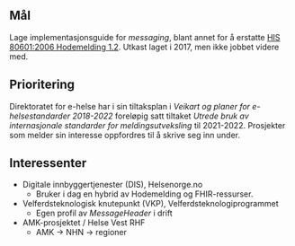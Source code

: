 ## Mål

Lage implementasjonsguide for _messaging_, blant annet for å erstatte [HIS 80601:2006 Hodemelding 1.2](https://ehelse.no/standarder/standard-for-hodemelding). Utkast laget i 2017, men ikke jobbet videre med. 

## Prioritering

Direktoratet for e-helse har i sin tiltaksplan i _Veikart og planer for e-helsestandarder 2018-2022_ foreløpig satt tiltaket _Utrede bruk av internasjonale standarder for meldingsutveksling_ til 2021-2022. Prosjekter som melder sin interesse oppfordres til å skrive seg inn under.

## Interessenter
* Digitale innbyggertjenester (DIS), Helsenorge.no
  * Bruker i dag en hybrid av Hodemelding og FHIR-ressurser.
* Velferdsteknologisk knutepunkt (VKP), Velferdsteknologiprogrammet
  * Egen profil av _MessageHeader_ i drift
* AMK-prosjektet / Helse Vest RHF
  * AMK -> NHN -> regioner
